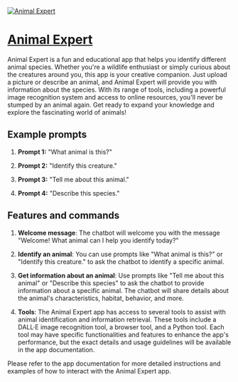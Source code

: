 [![Animal Expert](https://files.oaiusercontent.com/file-0EyUEHW0PK7T8PwCiScn85TZ?se=2123-10-17T02%3A10%3A20Z&sp=r&sv=2021-08-06&sr=b&rscc=max-age%3D31536000%2C%20immutable&rscd=attachment%3B%20filename%3Dcleexiang_Magnifying_glass_scan_for_chameleon_mobile_app_logo_d_ca0ead5b-2fb9-4bff-b75f-43e3c1c5b6ef.png&sig=NhrljaWRnT9jEvwlFnpFHXekurNEPnNB/BavK0tZMLk%3D)](https://chat.openai.com/g/g-YnnqhDn3T-animal-expert)

# [Animal Expert](https://chat.openai.com/g/g-YnnqhDn3T-animal-expert)

Animal Expert is a fun and educational app that helps you identify different animal species. Whether you're a wildlife enthusiast or simply curious about the creatures around you, this app is your creative companion. Just upload a picture or describe an animal, and Animal Expert will provide you with information about the species. With its range of tools, including a powerful image recognition system and access to online resources, you'll never be stumped by an animal again. Get ready to expand your knowledge and explore the fascinating world of animals!

## Example prompts

1. **Prompt 1:** "What animal is this?"

2. **Prompt 2:** "Identify this creature."

3. **Prompt 3:** "Tell me about this animal."

4. **Prompt 4:** "Describe this species."

## Features and commands

1. **Welcome message**: The chatbot will welcome you with the message "Welcome! What animal can I help you identify today?"

2. **Identify an animal**: You can use prompts like "What animal is this?" or "Identify this creature." to ask the chatbot to identify a specific animal.

3. **Get information about an animal**: Use prompts like "Tell me about this animal" or "Describe this species" to ask the chatbot to provide information about a specific animal. The chatbot will share details about the animal's characteristics, habitat, behavior, and more.

4. **Tools**: The Animal Expert app has access to several tools to assist with animal identification and information retrieval. These tools include a DALL·E image recognition tool, a browser tool, and a Python tool. Each tool may have specific functionalities and features to enhance the app's performance, but the exact details and usage guidelines will be available in the app documentation.

Please refer to the app documentation for more detailed instructions and examples of how to interact with the Animal Expert app.